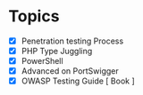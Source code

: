 # Topics

- [x]  Penetration testing Process
- [x]  PHP Type Juggling
- [x]  PowerShell
- [x]  Advanced on PortSwigger
- [x]  OWASP Testing Guide [ Book ]